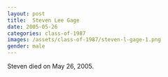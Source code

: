 ```yaml
---
layout: post
title:  Steven Lee Gage
date: 2005-05-26
categories: class-of-1987
images: /assets/class-of-1987/steven-l-gage-1.png
gender: male
---
```

Steven died on May 26, 2005.
